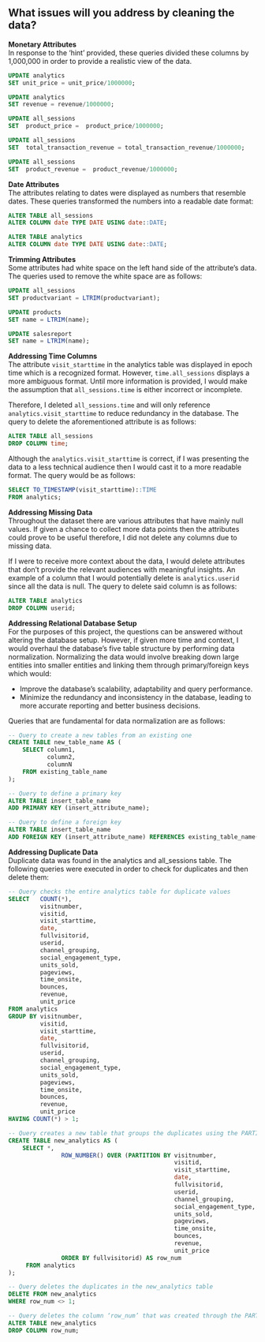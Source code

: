 ## What issues will you address by cleaning the data?

**Monetary Attributes** <br>
In response to the ‘hint’ provided, these queries divided these columns by 1,000,000 in order to provide a realistic view of the data.
```SQL
UPDATE analytics
SET unit_price = unit_price/1000000;
```
```SQL
UPDATE analytics 
SET revenue = revenue/1000000;
```
```SQL
UPDATE all_sessions
SET  product_price =  product_price/1000000;
```
```SQL
UPDATE all_sessions
SET  total_transaction_revenue = total_transaction_revenue/1000000;
```
```SQL
UPDATE all_sessions
SET  product_revenue =  product_revenue/1000000;
```

**Date Attributes** <br>
The attributes relating to dates were displayed as numbers that resemble dates. These queries transformed the numbers into a readable date format:
```SQL
ALTER TABLE all_sessions
ALTER COLUMN date TYPE DATE USING date::DATE;
```
```SQL
ALTER TABLE analytics
ALTER COLUMN date TYPE DATE USING date::DATE;
```
**Trimming Attributes** <br>
Some attributes had white space on the left hand side of the attribute’s data. The queries used to remove the white space are as follows: 
```SQL
UPDATE all_sessions
SET productvariant = LTRIM(productvariant);
```
```SQL
UPDATE products
SET name = LTRIM(name);
```
```SQL
UPDATE salesreport
SET name = LTRIM(name);
```
**Addressing Time Columns** <br>
The attribute `visit_starttime` in the analytics table was displayed in epoch time which is a recognized format. However, `time.all_sessions` displays a more ambiguous format. Until more information is provided, I would make the assumption that `all_sessions.time` is either incorrect or incomplete.

Therefore, I deleted `all_sessions.time` and will only reference `analytics.visit_starttime` to reduce redundancy in the database. The query to delete the aforementioned attribute is as follows:
```SQL
ALTER TABLE all_sessions
DROP COLUMN time;
```
Although the `analytics.visit_starttime` is correct, if I was presenting the data to a less technical audience then I would cast it to a more readable format. The query would be as follows:
```SQL
SELECT TO_TIMESTAMP(visit_starttime)::TIME
FROM analytics;
```
**Addressing Missing Data** <br>
Throughout the dataset there are various attributes that have mainly null values. If given a chance to collect more data points then the attributes could prove to be useful therefore, I did not delete any columns due to missing data.

If I were to receive more context about the data, I would delete attributes that don’t provide the relevant audiences with meaningful insights. An example of a column that I would potentially delete is `analytics.userid` since all the data is null. The query to delete said column is as follows:
```SQL
ALTER TABLE analytics
DROP COLUMN userid;
```
**Addressing Relational Database Setup** <br>
For the purposes of this project, the questions can be answered without altering the database setup. However, if given more time and context, I would overhaul the database’s five table structure by performing data normalization. Normalizing the data would involve breaking down large entities into smaller entities and linking them through primary/foreign keys which would:
* Improve the database’s scalability, adaptability and query performance.
* Minimize the redundancy and inconsistency in the database, leading to more accurate reporting and better business decisions.

Queries that are fundamental for data normalization are as follows: 
```SQL
-- Query to create a new tables from an existing one
CREATE TABLE new_table_name AS (
    SELECT column1,
           column2,
           columnN 
    FROM existing_table_name
); 
```
```SQL
-- Query to define a primary key
ALTER TABLE insert_table_name
ADD PRIMARY KEY (insert_attribute_name);
```
```SQL
-- Query to define a foreign key
ALTER TABLE insert_table_name
ADD FOREIGN KEY (insert_attribute_name) REFERENCES existing_table_name(existing_table_primarykey);
```
**Addressing Duplicate Data** <br>
Duplicate data was found in the analytics and all_sessions table. The following queries were executed in order to check for duplicates and then delete them:
```SQL
-- Query checks the entire analytics table for duplicate values
SELECT 	 COUNT(*), 
         visitnumber,
         visitid,
         visit_starttime,
         date,
         fullvisitorid,
         userid,
         channel_grouping,
         social_engagement_type,
         units_sold,
         pageviews,
         time_onsite,
         bounces,
         revenue,
         unit_price
FROM analytics
GROUP BY visitnumber, 
         visitid,
         visit_starttime,
         date,
         fullvisitorid,
         userid,
         channel_grouping,
         social_engagement_type,
         units_sold,
         pageviews,
         time_onsite,
         bounces,
         revenue,
         unit_price
HAVING COUNT(*) > 1;
```
```SQL
-- Query creates a new table that groups the duplicates using the PARTITION BY clause
CREATE TABLE new_analytics AS (
	SELECT *, 
               ROW_NUMBER() OVER (PARTITION BY visitnumber, 
                                               visitid, 
                                               visit_starttime, 
                                               date, 
                                               fullvisitorid, 
                                               userid, 
                                               channel_grouping, 
                                               social_engagement_type, 
                                               units_sold, 
                                               pageviews, 
                                               time_onsite, 
                                               bounces, 
                                               revenue, 
                                               unit_price									
               ORDER BY fullvisitorid) AS row_num					
	 FROM analytics
);
```
```SQL
-- Query deletes the duplicates in the new_analytics table
DELETE FROM new_analytics
WHERE row_num <> 1;
```
```SQL
-- Query deletes the column ‘row_num’ that was created through the PARTITION BY clause. This column is no longer needed once the duplicates have been deleted from the new table.
ALTER TABLE new_analytics
DROP COLUMN row_num;
```
